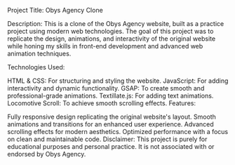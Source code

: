 Project Title:
Obys Agency Clone

Description:
This is a clone of the Obys Agency website, built as a practice project using modern web technologies. The goal of this project was to replicate the design, animations, and interactivity of the original website while honing my skills in front-end development and advanced web animation techniques.

Technologies Used:

HTML & CSS: For structuring and styling the website.
JavaScript: For adding interactivity and dynamic functionality.
GSAP: To create smooth and professional-grade animations.
Textillate.js: For adding text animations.
Locomotive Scroll: To achieve smooth scrolling effects.
Features:

Fully responsive design replicating the original website's layout.
Smooth animations and transitions for an enhanced user experience.
Advanced scrolling effects for modern aesthetics.
Optimized performance with a focus on clean and maintainable code.
Disclaimer:
This project is purely for educational purposes and personal practice. It is not associated with or endorsed by Obys Agency.
